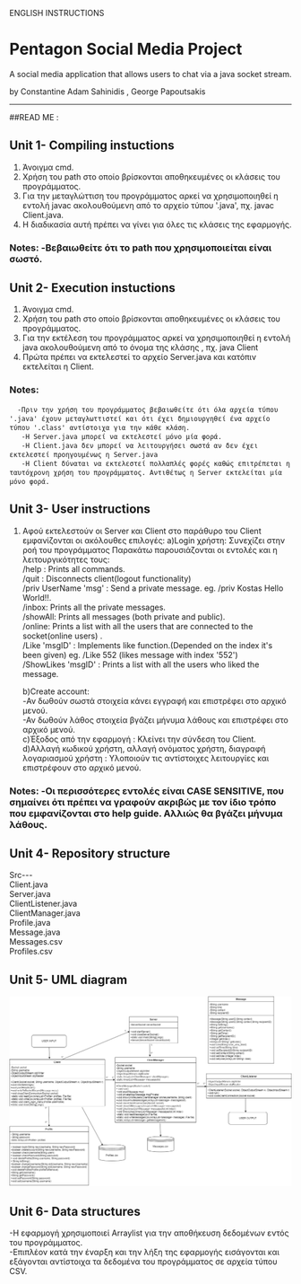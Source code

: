 ENGLISH INSTRUCTIONS

# Pentagon Social Media Project
A social media application that allows users to chat via a java socket stream.

by Constantine Adam Sahinidis , George Papoutsakis

----------------------------------------------------------------------------------------------------------------------------------------------------------------------

##READ ME :

## Unit 1- Compiling instuctions

1. Άνοιγμα cmd.
2. Χρήση του path στο οποίο βρίσκονται αποθηκευμένες οι κλάσεις του προγράμματος.
3. Για την μεταγλώττιση του προγράμματος αρκεί να χρησιμοποιηθεί η εντολή javac ακολουθούμενη από το αρχείο τύπου '.java', πχ. javac Client.java.
4. Η διαδικασία αυτή πρέπει να γίνει για όλες τις κλάσεις της εφαρμογής.

### Notes: -Βεβαιωθείτε ότι το path που χρησιμοποιείται είναι σωστό.

## Unit 2- Execution instuctions

1. Άνοιγμα cmd.
2. Χρήση του path στο οποίο βρίσκονται αποθηκευμένες οι κλάσεις του προγράμματος.
3. Για την εκτέλεση του προγράμματος αρκεί να χρησιμοποιηθεί η εντολή java ακολουθούμενη από το όνομα της κλάσης , πχ. java Client
4. Πρώτα πρέπει να εκτελεστεί το αρχείο Server.java και κατόπιν εκτελείται η Client.

### Notes: <br />
      -Πριν την χρήση του προγράμματος βεβαιωθείτε ότι όλα αρχεία τύπου '.java' έχουν μεταγλωττιστεί και ότι έχει δημιουργηθεί ένα αρχείο τύπου '.class' αντίστοιχα για την κάθε κλάση.
	   -Η Server.java μπορεί να εκτελεστεί μόνο μία φορά.
	   -Η Client.java δεν μπορεί να λειτουργήσει σωστά αν δεν έχει εκτελεστεί προηγουμένως η Server.java
	   -Η Client δύναται να εκτελεστεί πολλαπλές φορές καθώς επιτρέπεται η ταυτόχρονη χρήση του προγράμματος. Αντιθέτως η Server εκτελείται μία μόνο φορά.

## Unit 3- User instructions

1. Αφού εκτελεστούν οι Server και Client στο παράθυρο του Client εμφανίζονται οι ακόλουθες επιλογές:
	a)Login χρήστη: Συνεχίζει στην ροή του προγράμματος
	Παρακάτω παρουσιάζονται οι εντολές και η λειτουργικότητες τους:
		<br /> /help : Prints all commands.
		<br /> /quit : Disconnects client(logout functionality)
		<br /> /priv UserName 'msg' : Send a private message. eg. /priv Kostas Hello World!!.
		<br /> /inbox: Prints all the private messages.
		<br /> /showAll: Prints all messages (both private and public).
		<br /> /online: Prints a list with all the users that are connected to the socket(online users) .
		<br /> /Like 'msgID' : Implements like function.(Depended on the index it's been given) eg. /Like 552 (likes message with index '552')
		<br /> /ShowLikes 'msgID' : Prints a list with all the users who liked the message.
				
	b)Create account: <br />-Αν δωθούν σωστά στοιχεία κάνει εγγραφή και επιστρέφει στο αρχικό μενού.
						<br /> -Αν δωθούν λάθος στοιχεία βγάζει μήνυμα λάθους και επιστρέφει στο αρχικό μενού.
	<br />c)Έξοδος από την εφαρμογή : Κλείνει την σύνδεση του Client.
<br />	d)Αλλαγή κωδικού χρήστη, αλλαγή ονόματος χρήστη, διαγραφή λογαριασμού χρήστη : Υλοποιούν τις αντίστοιχες λειτουργίες και επιστρέφουν στο αρχικό μενού.
	
### Notes: -Οι περισσότερες εντολές είναι CASE SENSITIVE, που σημαίνει ότι πρέπει να γραφούν ακριβώς με τον ίδιο τρόπο που εμφανίζονται στο help guide. Αλλιώς θα βγάζει μήνυμα λάθους.

## Unit 4- Repository structure

Src---<br />
	Client.java <br />
	Server.java <br />
	ClientListener.java <br />
	ClientManager.java <br />
	Profile.java <br />
	Message.java <br />
	Messages.csv <br />
	Profiles.csv <br />

## Unit 5- UML diagram
![UML](https://github.com/8170034/Omada6/blob/main/src/UML-Diagram.png)

## Unit 6- Data structures

-Η εφαρμογή χρησιμοποιεί Arraylist για την αποθήκευση δεδομένων εντός του προγράμματος.<br />
-Επιπλέον κατά την έναρξη και την λήξη της εφαρμογής εισάγονται και εξάγονται αντίστοιχα τα δεδομένα του προγράμματος σε αρχεία τύπου CSV.
